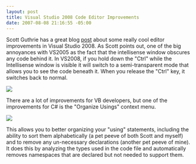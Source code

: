 ```yaml
---
layout: post
title: Visual Studio 2008 Code Editor Improvements
date: 2007-08-08 21:16:55 -05:00
---
```


Scott Guthrie has a great blog [post](http://weblogs.asp.net/scottgu/archive/2007/07/28/nice-vs-2008-code-editing-improvements.aspx) about some really cool editor improvements in Visual Studio 2008. As Scott points out, one of the big annoyances with VS2005 as the fact that the intellisense window obscures any code behind it. In VS2008, if you hold down the "Ctrl" while the Intellisense window is visible it will switch to a semi-transparent mode that allows you to see the code beneath it. When you release the "Ctrl" key, it switches back to normal.

![](http://www.scottgu.com/blogposts/b2intellisense/step2.jpg)

There are a lot of improvements for VB developers, but one of the improvements for C# is the "Organize Usings" context menu.

![](http://www.scottgu.com/blogposts/b2intellisense/step13.jpg)

This allows you to better organizing your "using" statements, including the ability to sort them alphabetically (a pet peeve of both Scott and myself) and to remove any un-necessary declarations (another pet peeve of mine). It does this by analyzing the types used in the code file and automatically removes namespaces that are declared but not needed to support them.
